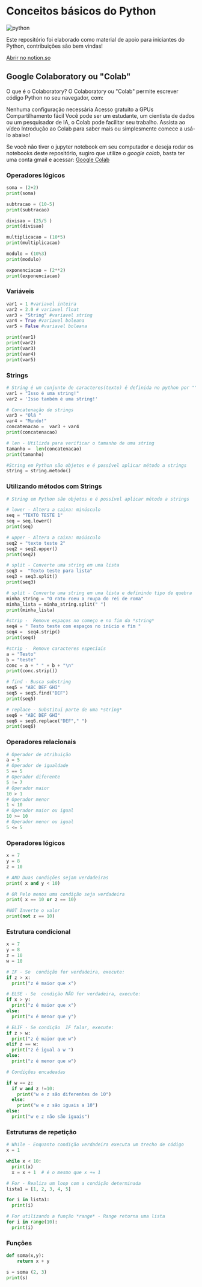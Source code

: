 
# Conceitos básicos do Python

![python](https://user-images.githubusercontent.com/57096162/114326333-a549fd80-9b0a-11eb-9f72-4bdabc14e3e3.png)


Este repositório foi elaborado como material de apoio para iniciantes do Python, contribuições são bem vindas!

<a href="https://www.notion.so/Conceitos-b-sicos-do-Python-e15f4c6019364acd93cebb60bc962517">Abrir no notion.so</a>


## Google Colaboratory ou "Colab"
O que é o Colaboratory?
O Colaboratory ou "Colab" permite escrever código Python no seu navegador, com:

Nenhuma configuração necessária
Acesso gratuito a GPUs
Compartilhamento fácil
Você pode ser um estudante, um cientista de dados ou um pesquisador de IA, o Colab pode facilitar seu trabalho. Assista ao vídeo Introdução ao Colab para saber mais ou simplesmente comece a usá-lo abaixo!

Se você não tiver o jupyter notebook em seu computador e deseja rodar os notebooks deste repositório, sugiro que utilize o *google colab*, basta ter uma conta gmail e acessar:
<a href="https://colab.research.google.com/" target="_blank">Google Colab</a>


### Operadores lógicos

```python
soma = (2+2)
print(soma)

subtracao = (10-5)
print(subtracao)

divisao = (25/5 )
print(divisao)

multiplicacao = (10*5)
print(multiplicacao)

modulo = (10%3)
print(modulo)

exponenciacao = (2**2)
print(exponenciacao)
```

### Variáveis

```python
var1 = 1 #variavel inteira
var2 = 2.0 # variavel float
var3 = "String" #variavel string
var4 = True #variavel boleana
var5 = False #variavel boleana 

print(var1)
print(var2)
print(var3)
print(var4)
print(var5)
```

### Strings

```python
# String é um conjunto de caracteres(texto) é definida no python por "" ou ''
var1 = "Isso é uma string!" 
var2 = 'Isso também é uma string!'

# Concatenação de strings
var3 = "Olá "
var4 = "Mundo!"
concatenacao =  var3 + var4
print(concatenacao)

# len - Utilizda para verificar o tamanho de uma string
tamanho =  len(concatenacao)
print(tamanho)

#String em Python são objetos e é possível aplicar método a strings
string = string.metodo()
```

### Utilizando métodos com Strings

```python
# String em Python são objetos e é possível aplicar método a strings

# lower - Altera a caixa: minúsculo
seq = "TEXTO TESTE 1"
seq = seq.lower()
print(seq)

# upper - Altera a caixa: maiúsculo
seq2 = "texto teste 2"
seq2 = seq2.upper()
print(seq2)

# split - Converte uma string em uma lista
seq3 =  "Texto teste para lista"
seq3 = seq3.split()
print(seq3)

# split - Converte uma string em uma lista e definindo tipo de quebra
minha_string = "O rato roeu a roupa do rei de roma"
minha_lista = minha_string.split(" ")
print(minha_lista) 

#strip -  Remove espaços no começo e no fim da *string*
seq4 = " Testo teste com espaços no inicio e fim "
seq4 =  seq4.strip()
print(seq4)

#strip -  Remove caracteres especiais
a = "Testo"
b = "teste"
conc = a + " " + b + "\n"
print(conc.strip())

# find - Busca substring
seq5 = "ABC DEF GHI"
seq5 = seq5.find("DEF")
print(seq5)

# replace - Substitui parte de uma *string*
seq6 = "ABC DEF GHI"
seq6 = seq6.replace("DEF"," ")
print(seq6)
```

### Operadores relacionais

```python
# Operador de atribuição
a = 5
# Operador de igualdade
5 == 5
# Operador diferente
5 != 7
# Operador maior
10 > 1
# Operador menor
1 < 10
# Operador maior ou igual 
10 >= 10
# Operador menor ou igual
5 <= 5
```

### Operadores lógicos

```python
x = 7
y = 8
z = 10

# AND Duas condições sejam verdadeiras
print( x and y < 10)

# OR Pelo menos uma condição seja verdadeira
print( x == 10 or z == 10)

#NOT Inverte o valor
print(not z == 10)
```

### Estrutura condicional

```python
x = 7
y = 8
z = 10
w = 10

# IF - Se  condição for verdadeira, execute:
if z > x:
  print("z é maior que x")

# ELSE - Se  condição NÃO for verdadeira, execute:
if x > y:
  print("z é maior que x")
else:
  print("x é menor que y")

# ELIF - Se condição  IF falar, execute:
if z > w:
  print("z é maior que w")
elif z == w:
  print("z é igual a w ")
else:
  print("z é menor que w")

# Condições encadeadas

if w == z:
  if w and z !=10:
    print("w e z são diferentes de 10")
  else:
    print("w e z são iguais a 10")
else:
  print("w e z não são iguais")
```

### Estruturas de repetição

```python
# While - Enquanto condição verdadeira executa um trecho de código
x = 1

while x < 10:
  print(x)
  x = x + 1  # é o mesmo que x += 1

# For - Realiza um loop com a condição determinada
lista1 = [1, 2, 3, 4, 5]

for i in lista1:
  print(i)

# For utilizando a função *range* - Range retorna uma lista
for i in range(10):
  print(i)
```

### Funções

```python
def soma(x,y):
	return x + y

s = soma (2, 3)
print(s)

```
